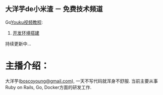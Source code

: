大洋芋de小米渣 － 免费技术频道
-----------------

Go[Youku视频教程](http://i.youku.com/i/UMjg3MTcyNTE2MA==):

1. [开发环境搭建](s1_getting_startted_part1-cn.md)

持续更新中...

# 主播介绍：

大洋芋(boscoyoung@gmail.com), 一天不写代码就浑身不舒服.
当前主要从事Ruby on Rails, Go, Docker方面的研发工作.
